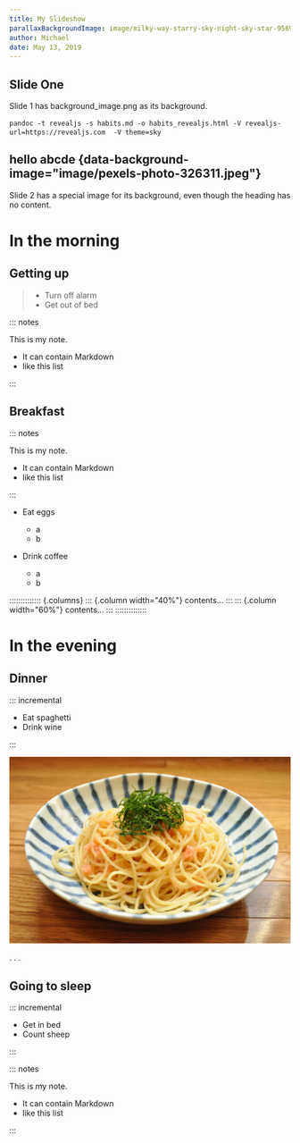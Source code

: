 ```yaml
---
title: My Slideshow
parallaxBackgroundImage: image/milky-way-starry-sky-night-sky-star-956999.jpeg)
author: Michael
date: May 13, 2019
---
```


## Slide One

Slide 1 has background_image.png as its background.

~~~shell
pandoc -t revealjs -s habits.md -o habits_revealjs.html -V revealjs-url=https://revealjs.com  -V theme=sky
~~~

## hello abcde  {data-background-image="image/pexels-photo-326311.jpeg"}

Slide 2 has a special image for its background, even though the heading has no content.

# In the morning

## Getting up

> - Turn off alarm
> - Get out of bed

::: notes

This is my note.

- It can contain Markdown
- like this list

:::

## Breakfast

::: notes

This is my note.

- It can contain Markdown
- like this list

:::

- Eat eggs
  - a
  - b

- Drink coffee
  - a
  - b

:::::::::::::: {.columns}
::: {.column width="40%"}
contents...
:::
::: {.column width="60%"}
contents...
:::
::::::::::::::

# In the evening

## Dinner

::: incremental

- Eat spaghetti
- Drink wine

:::

![img](image/Tarako_spaghetti.jpg)

. . .

## Going to sleep

::: incremental

- Get in bed
- Count sheep

:::

::: notes

This is my note.

- It can contain Markdown
- like this list

:::
